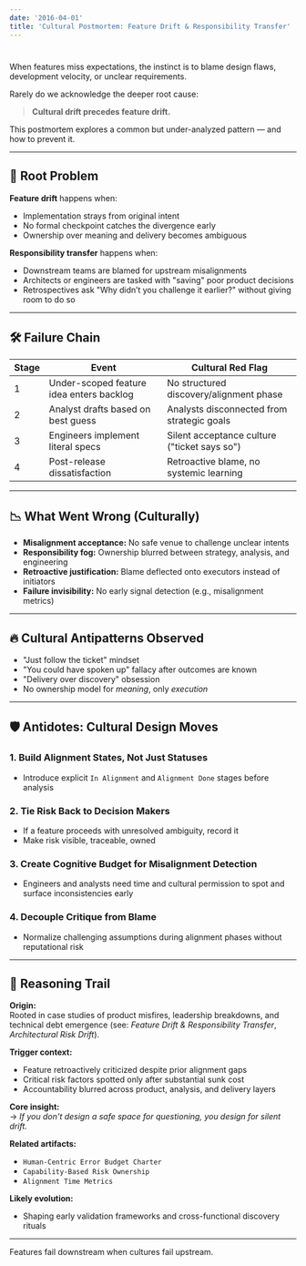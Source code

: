 ```yaml
---
date: '2016-04-01'
title: 'Cultural Postmortem: Feature Drift & Responsibility Transfer'
---
```


# 

When features miss expectations, the instinct is to blame design flaws, development velocity, or unclear requirements.

Rarely do we acknowledge the deeper root cause:  
> **Cultural drift precedes feature drift.**

This postmortem explores a common but under-analyzed pattern — and how to prevent it.

---

## 🧠 Root Problem

**Feature drift** happens when:

- Implementation strays from original intent  
- No formal checkpoint catches the divergence early  
- Ownership over meaning and delivery becomes ambiguous

**Responsibility transfer** happens when:

- Downstream teams are blamed for upstream misalignments
- Architects or engineers are tasked with "saving" poor product decisions
- Retrospectives ask "Why didn’t you challenge it earlier?" without giving room to do so

---

## 🛠️ Failure Chain

| Stage | Event | Cultural Red Flag |
|------|------|-------------------|
| 1 | Under-scoped feature idea enters backlog | No structured discovery/alignment phase |
| 2 | Analyst drafts based on best guess | Analysts disconnected from strategic goals |
| 3 | Engineers implement literal specs | Silent acceptance culture ("ticket says so") |
| 4 | Post-release dissatisfaction | Retroactive blame, no systemic learning |

---

## 📉 What Went Wrong (Culturally)

- **Misalignment acceptance:** No safe venue to challenge unclear intents
- **Responsibility fog:** Ownership blurred between strategy, analysis, and engineering
- **Retroactive justification:** Blame deflected onto executors instead of initiators
- **Failure invisibility:** No early signal detection (e.g., misalignment metrics)

---

## 🔥 Cultural Antipatterns Observed

- "Just follow the ticket" mindset  
- "You could have spoken up" fallacy after outcomes are known  
- "Delivery over discovery" obsession  
- No ownership model for *meaning*, only *execution*

---

## 🛡️ Antidotes: Cultural Design Moves

### 1. **Build Alignment States, Not Just Statuses**
- Introduce explicit `In Alignment` and `Alignment Done` stages before analysis

### 2. **Tie Risk Back to Decision Makers**
- If a feature proceeds with unresolved ambiguity, record it
- Make risk visible, traceable, owned

### 3. **Create Cognitive Budget for Misalignment Detection**
- Engineers and analysts need time and cultural permission to spot and surface inconsistencies early

### 4. **Decouple Critique from Blame**
- Normalize challenging assumptions during alignment phases without reputational risk

---

## 🧭 Reasoning Trail

**Origin:**  
Rooted in case studies of product misfires, leadership breakdowns, and technical debt emergence (see: *Feature Drift & Responsibility Transfer*, *Architectural Risk Drift*).

**Trigger context:**  
- Feature retroactively criticized despite prior alignment gaps  
- Critical risk factors spotted only after substantial sunk cost  
- Accountability blurred across product, analysis, and delivery layers

**Core insight:**  
→ *If you don't design a safe space for questioning, you design for silent drift.*

**Related artifacts:**  
- `Human-Centric Error Budget Charter`  
- `Capability-Based Risk Ownership`  
- `Alignment Time Metrics`

**Likely evolution:**  
- Shaping early validation frameworks and cross-functional discovery rituals

---

Features fail downstream when cultures fail upstream.

